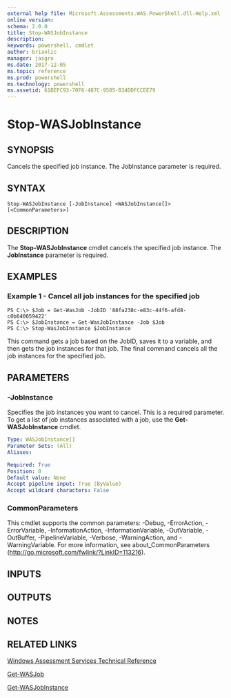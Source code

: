 ```yaml
---
external help file: Microsoft.Assessments.WAS.PowerShell.dll-Help.xml
online version: 
schema: 2.0.0
title: Stop-WASJobInstance
description: 
keywords: powershell, cmdlet
author: brianlic
manager: jasgro
ms.date: 2017-12-05
ms.topic: reference
ms.prod: powershell
ms.technology: powershell
ms.assetid: 61BEFC93-70F6-487C-9505-B34DDFCCEE79
---
```


# Stop-WASJobInstance

## SYNOPSIS
Cancels the specified job instance.
The JobInstance parameter is required.

## SYNTAX

```
Stop-WASJobInstance [-JobInstance] <WASJobInstance[]> [<CommonParameters>]
```

## DESCRIPTION
The **Stop-WASJobInstance** cmdlet cancels the specified job instance.
The **JobInstance** parameter is required.

## EXAMPLES

### Example 1 - Cancel all job instances for the specified job
```
PS C:\> $Job = Get-WasJob -JobID '88fa238c-e83c-44f6-afd8-c0b640059422'
PS C:\> $JobInstance = Get-WasJobInstance -Job $Job
PS C:\> Stop-WasJobInstance $JobInstance
```

This command gets a job based on the JobID, saves it to a variable, and then gets the job instances for that job.
The final command cancels all the job instances for the specified job.

## PARAMETERS

### -JobInstance
Specifies the job instances you want to cancel.
This is a required parameter.
To get a list of job instances associated with a job, use the **Get-WASJobInstance** cmdlet.

```yaml
Type: WASJobInstance[]
Parameter Sets: (All)
Aliases: 

Required: True
Position: 0
Default value: None
Accept pipeline input: True (ByValue)
Accept wildcard characters: False
```

### CommonParameters
This cmdlet supports the common parameters: -Debug, -ErrorAction, -ErrorVariable, -InformationAction, -InformationVariable, -OutVariable, -OutBuffer, -PipelineVariable, -Verbose, -WarningAction, and -WarningVariable. For more information, see about_CommonParameters (http://go.microsoft.com/fwlink/?LinkID=113216).

## INPUTS

## OUTPUTS

## NOTES

## RELATED LINKS

[Windows Assessment Services Technical Reference](http://go.microsoft.com/fwlink/?LinkId=215628)

[Get-WASJob](./Get-WASJob.md)

[Get-WASJobInstance](./Get-WASJobInstance.md)

